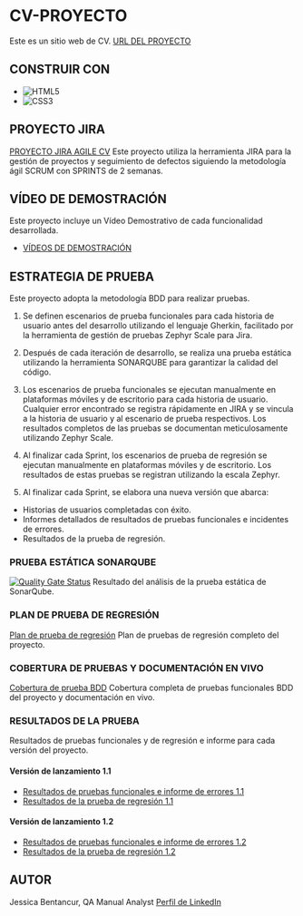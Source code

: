 # CV-PROYECTO
Este es un sitio web de CV.
[URL DEL PROYECTO](https://organization-jessica-bentancur.github.io/CVPROJECT/)

## CONSTRUIR CON
* ![HTML5](https://img.shields.io/badge/html5-%23E34F26.svg?style=for-the-badge&logo=html5&logoColor=white)
* ![CSS3](https://img.shields.io/badge/css3-%231572B6.svg?style=for-the-badge&logo=css3&logoColor=white)

## PROYECTO JIRA
[PROYECTO JIRA AGILE CV](https://jessicabentancur.atlassian.net/jira/software/projects/CP/boards/1)
Este proyecto utiliza la herramienta JIRA para la gestión de proyectos y seguimiento de defectos siguiendo la metodología ágil SCRUM con SPRINTS de 2 semanas.

## VÍDEO DE DEMOSTRACIÓN
Este proyecto incluye un Vídeo Demostrativo de cada funcionalidad desarrollada.
* [VÍDEOS DE DEMOSTRACIÓN](/video-demo/)
## ESTRATEGIA DE PRUEBA
Este proyecto adopta la metodología BDD para realizar pruebas.

1. Se definen escenarios de prueba funcionales para cada historia de usuario antes del desarrollo utilizando el lenguaje Gherkin, facilitado por la herramienta de gestión de pruebas Zephyr Scale para Jira.

2. Después de cada iteración de desarrollo, se realiza una prueba estática utilizando la herramienta SONARQUBE para garantizar la calidad del código.

3. Los escenarios de prueba funcionales se ejecutan manualmente en plataformas móviles y de escritorio para cada historia de usuario. Cualquier error encontrado se registra rápidamente en JIRA y se vincula a la historia de usuario y al escenario de prueba respectivos. Los resultados completos de las pruebas se documentan meticulosamente utilizando Zephyr Scale.

4. Al finalizar cada Sprint, los escenarios de prueba de regresión se ejecutan manualmente en plataformas móviles y de escritorio. Los resultados de estas pruebas se registran utilizando la escala Zephyr.

5. Al finalizar cada Sprint, se elabora una nueva versión que abarca:

* Historias de usuarios completadas con éxito.
* Informes detallados de resultados de pruebas funcionales e incidentes de errores.
* Resultados de la prueba de regresión.

### PRUEBA ESTÁTICA SONARQUBE
[![Quality Gate Status](https://sonarcloud.io/api/project_badges/measure?project=Organization-Jessica-Bentancur_CVPROJECT&metric=alert_status)](https://sonarcloud.io/summary/new_code?id=Organization-Jessica-Bentancur_CVPROJECT)
Resultado del análisis de la prueba estática de SonarQube.

### PLAN DE PRUEBA DE REGRESIÓN
[Plan de prueba de regresión](/test-plans/regression-test-plan-coverage.pdf)
Plan de pruebas de regresión completo del proyecto.

### COBERTURA DE PRUEBAS Y DOCUMENTACIÓN EN VIVO
[Cobertura de prueba BDD](/test-plan/functional-test-plan-and-bdd-coverage.pdf)
Cobertura completa de pruebas funcionales BDD del proyecto y documentación en vivo.


### RESULTADOS DE LA PRUEBA
Resultados de pruebas funcionales y de regresión e informe para cada versión del proyecto.
#### Versión de lanzamiento 1.1
* [Resultados de pruebas funcionales e informe de errores 1.1](/test-results/functional-tests-results-and-bugs-report-release-1.1.pdf)
* [Resultados de la prueba de regresión 1.1](/test-results/regression-test-results-release-1.1.pdf)

#### Versión de lanzamiento 1.2
* [Resultados de pruebas funcionales e informe de errores 1.2](/test-results/functional-tests-results-and-bugs-report-release-1.2.pdf)
* [Resultados de la prueba de regresión 1.2](/test-results/regression-test-results-release-1.2.pdf)


## AUTOR
Jessica Bentancur, QA Manual Analyst
[Perfil de LinkedIn](https://www.linkedin.com/in/jessicabentancur)

